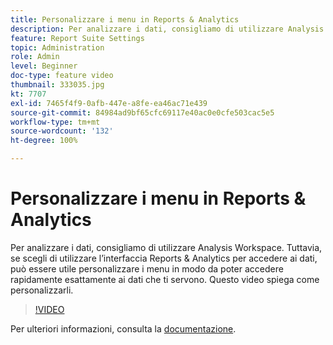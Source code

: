 ```yaml
---
title: Personalizzare i menu in Reports & Analytics
description: Per analizzare i dati, consigliamo di utilizzare Analysis Workspace. Tuttavia, se scegli di utilizzare l’interfaccia Reports & Analytics per accedere ai dati, può essere utile personalizzare i menu in modo da poter accedere rapidamente esattamente ai dati che ti servono. Questo video spiega come personalizzarli.
feature: Report Suite Settings
topic: Administration
role: Admin
level: Beginner
doc-type: feature video
thumbnail: 333035.jpg
kt: 7707
exl-id: 7465f4f9-0afb-447e-a8fe-ea46ac71e439
source-git-commit: 84984ad9bf65cfc69117e40ac0e0cfe503cac5e5
workflow-type: tm+mt
source-wordcount: '132'
ht-degree: 100%

---
```


# Personalizzare i menu in Reports &amp; Analytics

Per analizzare i dati, consigliamo di utilizzare Analysis Workspace. Tuttavia, se scegli di utilizzare l’interfaccia Reports &amp; Analytics per accedere ai dati, può essere utile personalizzare i menu in modo da poter accedere rapidamente esattamente ai dati che ti servono. Questo video spiega come personalizzarli.

>[!VIDEO](https://video.tv.adobe.com/v/333035/?quality=12&learn=on)

Per ulteriori informazioni, consulta la [documentazione](https://experienceleague.adobe.com/docs/analytics/admin/admin-tools/customize-menus.html?lang=it).
